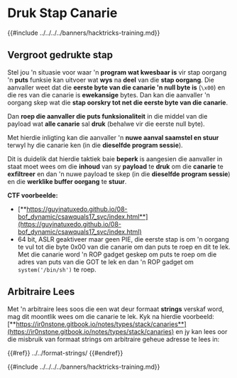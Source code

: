 # Druk Stap Canarie

{{#include ../../../../banners/hacktricks-training.md}}

## Vergroot gedrukte stap

Stel jou 'n situasie voor waar 'n **program wat kwesbaar is** vir stap oorgang 'n **puts** funksie kan uitvoer wat **wys** na **deel** van die **stap oorgang**. Die aanvaller weet dat die **eerste byte van die canarie 'n null byte is** (`\x00`) en die res van die canarie is **ewekansige** bytes. Dan kan die aanvaller 'n oorgang skep wat die **stap oorskry tot net die eerste byte van die canarie**.

Dan **roep die aanvaller die puts funksionaliteit** in die middel van die payload wat **alle canarie** sal **druk** (behalwe vir die eerste null byte).

Met hierdie inligting kan die aanvaller 'n **nuwe aanval saamstel en stuur** terwyl hy die canarie ken (in die **dieselfde program sessie**).

Dit is duidelik dat hierdie taktiek baie **beperk** is aangesien die aanvaller in staat moet wees om die **inhoud** van sy **payload** te **druk** om die **canarie** te **exfiltreer** en dan 'n nuwe payload te skep (in die **dieselfde program sessie**) en die **werklike buffer oorgang** te **stuur**.

**CTF voorbeelde:**&#x20;

- [**https://guyinatuxedo.github.io/08-bof_dynamic/csawquals17_svc/index.html**](https://guyinatuxedo.github.io/08-bof_dynamic/csawquals17_svc/index.html)
- 64 bit, ASLR geaktiveer maar geen PIE, die eerste stap is om 'n oorgang te vul tot die byte 0x00 van die canarie om dan puts te roep en dit te lek. Met die canarie word 'n ROP gadget geskep om puts te roep om die adres van puts van die GOT te lek en dan 'n ROP gadget om `system('/bin/sh')` te roep.

## Arbitraire Lees

Met 'n arbitraire lees soos die een wat deur formaat **strings** verskaf word, mag dit moontlik wees om die canarie te lek. Kyk na hierdie voorbeeld: [**https://ir0nstone.gitbook.io/notes/types/stack/canaries**](https://ir0nstone.gitbook.io/notes/types/stack/canaries) en jy kan lees oor die misbruik van formaat strings om arbitraire geheue adresse te lees in:

{{#ref}}
../../format-strings/
{{#endref}}

{{#include ../../../../banners/hacktricks-training.md}}
